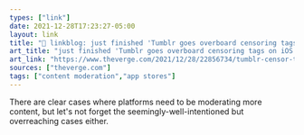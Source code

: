 ```yaml
---
types: ["link"]
date: 2021-12-28T17:23:27-05:00
layout: link
title: "🔗 linkblog: just finished 'Tumblr goes overboard censoring tags on iOS to comply with Apple’s guidelines - The Verge'"
art_title: "just finished 'Tumblr goes overboard censoring tags on iOS to comply with Apple’s guidelines - The Verge"
art_link: "https://www.theverge.com/2021/12/28/22856734/tumblr-censor-tags-ios-apple-guidelines"
sources: ["theverge.com"]
tags: ["content moderation","app stores"]
---
```

There are clear cases where platforms need to be moderating more content, but let's not forget the seemingly-well-intentioned but overreaching cases either.
